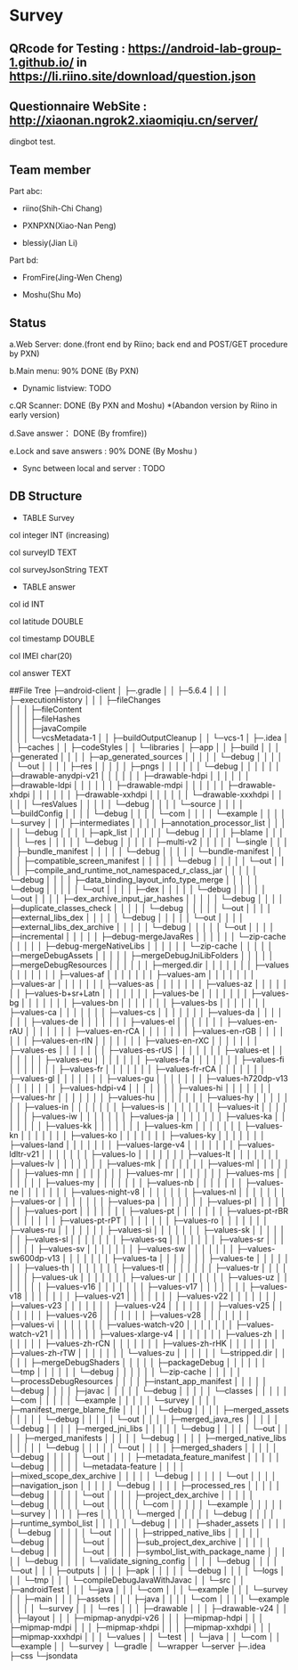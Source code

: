 # Survey

## QRcode for Testing : https://android-lab-group-1.github.io/ in https://li.riino.site/download/question.json

## Questionnaire WebSite : http://xiaonan.ngrok2.xiaomiqiu.cn/server/


dingbot test.
## Team member

Part abc:
  
- riino(Shih-Chi Chang)

- PXNPXN(Xiao-Nan Peng)

- blessiy(Jian Li)

Part bd: 

- FromFire(Jing-Wen Cheng)

- Moshu(Shu Mo)

## Status

a.Web Server: done.(front end by Riino; back end and POST/GET procedure by PXN)

b.Main menu: 90% DONE (By PXN)

 - Dynamic listview: TODO


c.QR Scanner: DONE (By PXN and Moshu) 
*(Abandon version by Riino in early version)


d.Save answer： DONE (By fromfire))

e.Lock and save answers : 90% DONE (By Moshu )

 - Sync between local and server : TODO

## DB Structure

- TABLE Survey

col integer INT (increasing)

col surveyID TEXT

col surveyJsonString TEXT


- TABLE answer

col id INT

col latitude DOUBLE 

col timestamp DOUBLE 

col IMEI char(20)

col answer TEXT


##File Tree
├─android-client
│  ├─.gradle
│  │  ├─5.6.4
│  │  │  ├─executionHistory
│  │  │  ├─fileChanges     
│  │  │  ├─fileContent     
│  │  │  ├─fileHashes      
│  │  │  ├─javaCompile     
│  │  │  └─vcsMetadata-1
│  │  ├─buildOutputCleanup
│  │  └─vcs-1
│  ├─.idea
│  │  ├─caches
│  │  ├─codeStyles
│  │  └─libraries
│  ├─app
│  │  ├─build
│  │  │  ├─generated
│  │  │  │  ├─ap_generated_sources
│  │  │  │  │  └─debug
│  │  │  │  │      └─out
│  │  │  │  ├─res
│  │  │  │  │  ├─pngs
│  │  │  │  │  │  └─debug
│  │  │  │  │  │      ├─drawable-anydpi-v21
│  │  │  │  │  │      ├─drawable-hdpi
│  │  │  │  │  │      ├─drawable-ldpi
│  │  │  │  │  │      ├─drawable-mdpi
│  │  │  │  │  │      ├─drawable-xhdpi
│  │  │  │  │  │      ├─drawable-xxhdpi
│  │  │  │  │  │      └─drawable-xxxhdpi
│  │  │  │  │  └─resValues
│  │  │  │  │      └─debug
│  │  │  │  └─source
│  │  │  │      └─buildConfig
│  │  │  │          └─debug
│  │  │  │              └─com
│  │  │  │                  └─example
│  │  │  │                      └─survey
│  │  │  ├─intermediates
│  │  │  │  ├─annotation_processor_list
│  │  │  │  │  └─debug
│  │  │  │  ├─apk_list
│  │  │  │  │  └─debug
│  │  │  │  ├─blame
│  │  │  │  │  └─res
│  │  │  │  │      └─debug
│  │  │  │  │          ├─multi-v2
│  │  │  │  │          └─single
│  │  │  │  ├─bundle_manifest
│  │  │  │  │  └─debug
│  │  │  │  │      └─bundle-manifest
│  │  │  │  ├─compatible_screen_manifest
│  │  │  │  │  └─debug
│  │  │  │  │      └─out
│  │  │  │  ├─compile_and_runtime_not_namespaced_r_class_jar
│  │  │  │  │  └─debug
│  │  │  │  ├─data_binding_layout_info_type_merge
│  │  │  │  │  └─debug
│  │  │  │  │      └─out
│  │  │  │  ├─dex
│  │  │  │  │  └─debug
│  │  │  │  │      └─out
│  │  │  │  ├─dex_archive_input_jar_hashes
│  │  │  │  │  └─debug
│  │  │  │  ├─duplicate_classes_check
│  │  │  │  │  └─debug
│  │  │  │  │      └─out
│  │  │  │  ├─external_libs_dex
│  │  │  │  │  └─debug
│  │  │  │  │      └─out
│  │  │  │  ├─external_libs_dex_archive
│  │  │  │  │  └─debug
│  │  │  │  │      └─out
│  │  │  │  ├─incremental
│  │  │  │  │  ├─debug-mergeJavaRes
│  │  │  │  │  │  └─zip-cache
│  │  │  │  │  ├─debug-mergeNativeLibs
│  │  │  │  │  │  └─zip-cache
│  │  │  │  │  ├─mergeDebugAssets
│  │  │  │  │  ├─mergeDebugJniLibFolders
│  │  │  │  │  ├─mergeDebugResources
│  │  │  │  │  │  ├─merged.dir
│  │  │  │  │  │  │  ├─values
│  │  │  │  │  │  │  ├─values-af
│  │  │  │  │  │  │  ├─values-am
│  │  │  │  │  │  │  ├─values-ar
│  │  │  │  │  │  │  ├─values-as
│  │  │  │  │  │  │  ├─values-az
│  │  │  │  │  │  │  ├─values-b+sr+Latn
│  │  │  │  │  │  │  ├─values-be
│  │  │  │  │  │  │  ├─values-bg
│  │  │  │  │  │  │  ├─values-bn
│  │  │  │  │  │  │  ├─values-bs
│  │  │  │  │  │  │  ├─values-ca
│  │  │  │  │  │  │  ├─values-cs
│  │  │  │  │  │  │  ├─values-da
│  │  │  │  │  │  │  ├─values-de
│  │  │  │  │  │  │  ├─values-el
│  │  │  │  │  │  │  ├─values-en-rAU
│  │  │  │  │  │  │  ├─values-en-rCA
│  │  │  │  │  │  │  ├─values-en-rGB
│  │  │  │  │  │  │  ├─values-en-rIN
│  │  │  │  │  │  │  ├─values-en-rXC
│  │  │  │  │  │  │  ├─values-es
│  │  │  │  │  │  │  ├─values-es-rUS
│  │  │  │  │  │  │  ├─values-et
│  │  │  │  │  │  │  ├─values-eu
│  │  │  │  │  │  │  ├─values-fa
│  │  │  │  │  │  │  ├─values-fi
│  │  │  │  │  │  │  ├─values-fr
│  │  │  │  │  │  │  ├─values-fr-rCA
│  │  │  │  │  │  │  ├─values-gl
│  │  │  │  │  │  │  ├─values-gu
│  │  │  │  │  │  │  ├─values-h720dp-v13
│  │  │  │  │  │  │  ├─values-hdpi-v4
│  │  │  │  │  │  │  ├─values-hi
│  │  │  │  │  │  │  ├─values-hr
│  │  │  │  │  │  │  ├─values-hu
│  │  │  │  │  │  │  ├─values-hy
│  │  │  │  │  │  │  ├─values-in
│  │  │  │  │  │  │  ├─values-is
│  │  │  │  │  │  │  ├─values-it
│  │  │  │  │  │  │  ├─values-iw
│  │  │  │  │  │  │  ├─values-ja
│  │  │  │  │  │  │  ├─values-ka
│  │  │  │  │  │  │  ├─values-kk
│  │  │  │  │  │  │  ├─values-km
│  │  │  │  │  │  │  ├─values-kn
│  │  │  │  │  │  │  ├─values-ko
│  │  │  │  │  │  │  ├─values-ky
│  │  │  │  │  │  │  ├─values-land
│  │  │  │  │  │  │  ├─values-large-v4
│  │  │  │  │  │  │  ├─values-ldltr-v21
│  │  │  │  │  │  │  ├─values-lo
│  │  │  │  │  │  │  ├─values-lt
│  │  │  │  │  │  │  ├─values-lv
│  │  │  │  │  │  │  ├─values-mk
│  │  │  │  │  │  │  ├─values-ml
│  │  │  │  │  │  │  ├─values-mn
│  │  │  │  │  │  │  ├─values-mr
│  │  │  │  │  │  │  ├─values-ms
│  │  │  │  │  │  │  ├─values-my
│  │  │  │  │  │  │  ├─values-nb
│  │  │  │  │  │  │  ├─values-ne
│  │  │  │  │  │  │  ├─values-night-v8
│  │  │  │  │  │  │  ├─values-nl
│  │  │  │  │  │  │  ├─values-or
│  │  │  │  │  │  │  ├─values-pa
│  │  │  │  │  │  │  ├─values-pl
│  │  │  │  │  │  │  ├─values-port
│  │  │  │  │  │  │  ├─values-pt
│  │  │  │  │  │  │  ├─values-pt-rBR
│  │  │  │  │  │  │  ├─values-pt-rPT
│  │  │  │  │  │  │  ├─values-ro
│  │  │  │  │  │  │  ├─values-ru
│  │  │  │  │  │  │  ├─values-si
│  │  │  │  │  │  │  ├─values-sk
│  │  │  │  │  │  │  ├─values-sl
│  │  │  │  │  │  │  ├─values-sq
│  │  │  │  │  │  │  ├─values-sr
│  │  │  │  │  │  │  ├─values-sv
│  │  │  │  │  │  │  ├─values-sw
│  │  │  │  │  │  │  ├─values-sw600dp-v13
│  │  │  │  │  │  │  ├─values-ta
│  │  │  │  │  │  │  ├─values-te
│  │  │  │  │  │  │  ├─values-th
│  │  │  │  │  │  │  ├─values-tl
│  │  │  │  │  │  │  ├─values-tr
│  │  │  │  │  │  │  ├─values-uk
│  │  │  │  │  │  │  ├─values-ur
│  │  │  │  │  │  │  ├─values-uz
│  │  │  │  │  │  │  ├─values-v16
│  │  │  │  │  │  │  ├─values-v17
│  │  │  │  │  │  │  ├─values-v18
│  │  │  │  │  │  │  ├─values-v21
│  │  │  │  │  │  │  ├─values-v22
│  │  │  │  │  │  │  ├─values-v23
│  │  │  │  │  │  │  ├─values-v24
│  │  │  │  │  │  │  ├─values-v25
│  │  │  │  │  │  │  ├─values-v26
│  │  │  │  │  │  │  ├─values-v28
│  │  │  │  │  │  │  ├─values-vi
│  │  │  │  │  │  │  ├─values-watch-v20
│  │  │  │  │  │  │  ├─values-watch-v21
│  │  │  │  │  │  │  ├─values-xlarge-v4
│  │  │  │  │  │  │  ├─values-zh
│  │  │  │  │  │  │  ├─values-zh-rCN
│  │  │  │  │  │  │  ├─values-zh-rHK
│  │  │  │  │  │  │  ├─values-zh-rTW
│  │  │  │  │  │  │  └─values-zu
│  │  │  │  │  │  └─stripped.dir
│  │  │  │  │  ├─mergeDebugShaders
│  │  │  │  │  ├─packageDebug
│  │  │  │  │  │  └─tmp
│  │  │  │  │  │      └─debug
│  │  │  │  │  │          └─zip-cache
│  │  │  │  │  └─processDebugResources
│  │  │  │  ├─instant_app_manifest
│  │  │  │  │  └─debug
│  │  │  │  ├─javac
│  │  │  │  │  └─debug
│  │  │  │  │      └─classes
│  │  │  │  │          └─com
│  │  │  │  │              └─example
│  │  │  │  │                  └─survey
│  │  │  │  ├─manifest_merge_blame_file
│  │  │  │  │  └─debug
│  │  │  │  ├─merged_assets
│  │  │  │  │  └─debug
│  │  │  │  │      └─out
│  │  │  │  ├─merged_java_res
│  │  │  │  │  └─debug
│  │  │  │  ├─merged_jni_libs
│  │  │  │  │  └─debug
│  │  │  │  │      └─out
│  │  │  │  ├─merged_manifests
│  │  │  │  │  └─debug
│  │  │  │  ├─merged_native_libs
│  │  │  │  │  └─debug
│  │  │  │  │      └─out
│  │  │  │  ├─merged_shaders
│  │  │  │  │  └─debug
│  │  │  │  │      └─out
│  │  │  │  ├─metadata_feature_manifest
│  │  │  │  │  └─debug
│  │  │  │  │      └─metadata-feature
│  │  │  │  ├─mixed_scope_dex_archive
│  │  │  │  │  └─debug
│  │  │  │  │      └─out
│  │  │  │  ├─navigation_json
│  │  │  │  │  └─debug
│  │  │  │  ├─processed_res
│  │  │  │  │  └─debug
│  │  │  │  │      └─out
│  │  │  │  ├─project_dex_archive
│  │  │  │  │  └─debug
│  │  │  │  │      └─out
│  │  │  │  │          └─com
│  │  │  │  │              └─example
│  │  │  │  │                  └─survey
│  │  │  │  ├─res
│  │  │  │  │  └─merged
│  │  │  │  │      └─debug
│  │  │  │  ├─runtime_symbol_list
│  │  │  │  │  └─debug
│  │  │  │  ├─shader_assets
│  │  │  │  │  └─debug
│  │  │  │  │      └─out
│  │  │  │  ├─stripped_native_libs
│  │  │  │  │  └─debug
│  │  │  │  │      └─out
│  │  │  │  ├─sub_project_dex_archive
│  │  │  │  │  └─debug
│  │  │  │  │      └─out
│  │  │  │  ├─symbol_list_with_package_name
│  │  │  │  │  └─debug
│  │  │  │  └─validate_signing_config
│  │  │  │      └─debug
│  │  │  │          └─out
│  │  │  ├─outputs
│  │  │  │  ├─apk
│  │  │  │  │  └─debug
│  │  │  │  └─logs
│  │  │  └─tmp
│  │  │      └─compileDebugJavaWithJavac
│  │  └─src
│  │      ├─androidTest
│  │      │  └─java
│  │      │      └─com
│  │      │          └─example
│  │      │              └─survey
│  │      ├─main
│  │      │  ├─assets
│  │      │  ├─java
│  │      │  │  └─com
│  │      │  │      └─example
│  │      │  │          └─survey
│  │      │  └─res
│  │      │      ├─drawable
│  │      │      ├─drawable-v24
│  │      │      ├─layout
│  │      │      ├─mipmap-anydpi-v26
│  │      │      ├─mipmap-hdpi
│  │      │      ├─mipmap-mdpi
│  │      │      ├─mipmap-xhdpi
│  │      │      ├─mipmap-xxhdpi
│  │      │      ├─mipmap-xxxhdpi
│  │      │      └─values
│  │      └─test
│  │          └─java
│  │              └─com
│  │                  └─example
│  │                      └─survey
│  └─gradle
│      └─wrapper
└─server
    ├─.idea
    ├─css
    └─jsondata